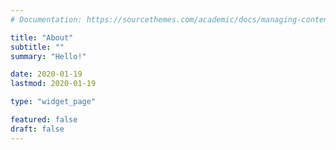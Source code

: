 ```yaml
---
# Documentation: https://sourcethemes.com/academic/docs/managing-content/

title: "About"
subtitle: ""
summary: "Hello!"

date: 2020-01-19
lastmod: 2020-01-19

type: "widget_page"

featured: false
draft: false
---
```


